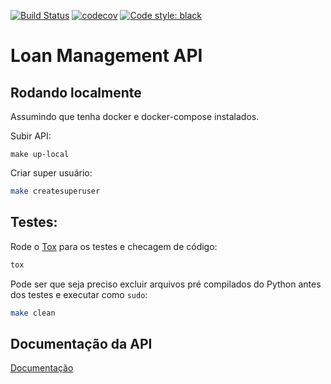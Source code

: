[![Build Status](https://travis-ci.org/lucassouto/loan_management.svg?branch=master)](https://travis-ci.org/lucassouto/loan_management)
[![codecov](https://codecov.io/gh/lucassouto/loan_management/branch/master/graph/badge.svg)](https://codecov.io/gh/lucassouto/loan_management)
[![Code style: black](https://img.shields.io/badge/code%20style-black-000000.svg)](https://github.com/python/black)
# Loan Management API

## Rodando localmente

Assumindo que tenha docker e docker-compose instalados.


Subir API:

```shell
make up-local
```

Criar super usuário:

```bash
make createsuperuser
```

## Testes:

Rode o [Tox](https://tox.readthedocs.io/en/latest/) para os testes e checagem de código:

```bash
tox
```

Pode ser que seja preciso excluir arquivos pré compilados do Python antes dos testes e executar como `sudo`:

```bash
make clean
```

## Documentação da API
[Documentação](https://onidata-loan-management.herokuapp.com/api/v1/docs/)
